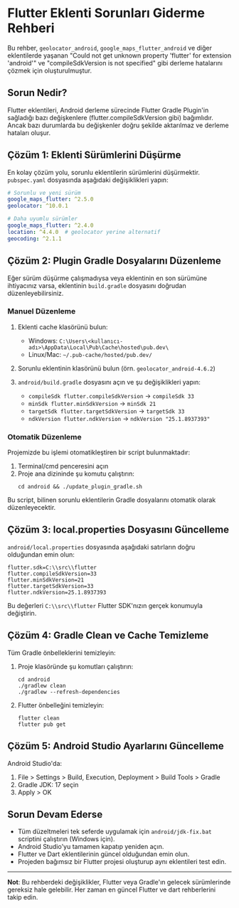 # Flutter Eklenti Sorunları Giderme Rehberi

Bu rehber, `geolocator_android`, `google_maps_flutter_android` ve diğer eklentilerde yaşanan "Could not get unknown property 'flutter' for extension 'android'" ve "compileSdkVersion is not specified" gibi derleme hatalarını çözmek için oluşturulmuştur.

## Sorun Nedir?

Flutter eklentileri, Android derleme sürecinde Flutter Gradle Plugin'in sağladığı bazı değişkenlere (flutter.compileSdkVersion gibi) bağımlıdır. Ancak bazı durumlarda bu değişkenler doğru şekilde aktarılmaz ve derleme hataları oluşur.

## Çözüm 1: Eklenti Sürümlerini Düşürme

En kolay çözüm yolu, sorunlu eklentilerin sürümlerini düşürmektir. `pubspec.yaml` dosyasında aşağıdaki değişiklikleri yapın:

```yaml
# Sorunlu ve yeni sürüm
google_maps_flutter: ^2.5.0
geolocator: ^10.0.1

# Daha uyumlu sürümler
google_maps_flutter: ^2.4.0
location: ^4.4.0  # geolocator yerine alternatif
geocoding: ^2.1.1
```

## Çözüm 2: Plugin Gradle Dosyalarını Düzenleme

Eğer sürüm düşürme çalışmadıysa veya eklentinin en son sürümüne ihtiyacınız varsa, eklentinin `build.gradle` dosyasını doğrudan düzenleyebilirsiniz.

### Manuel Düzenleme

1. Eklenti cache klasörünü bulun:
   - Windows: `C:\Users\<kullanıcı-adı>\AppData\Local\Pub\Cache\hosted\pub.dev\`
   - Linux/Mac: `~/.pub-cache/hosted/pub.dev/`

2. Sorunlu eklentinin klasörünü bulun (örn. `geolocator_android-4.6.2`)

3. `android/build.gradle` dosyasını açın ve şu değişiklikleri yapın:
   - `compileSdk flutter.compileSdkVersion` → `compileSdk 33`
   - `minSdk flutter.minSdkVersion` → `minSdk 21`
   - `targetSdk flutter.targetSdkVersion` → `targetSdk 33`
   - `ndkVersion flutter.ndkVersion` → `ndkVersion "25.1.8937393"`

### Otomatik Düzenleme

Projemizde bu işlemi otomatikleştiren bir script bulunmaktadır:

1. Terminal/cmd penceresini açın
2. Proje ana dizininde şu komutu çalıştırın:
   ```
   cd android && ./update_plugin_gradle.sh
   ```

Bu script, bilinen sorunlu eklentilerin Gradle dosyalarını otomatik olarak düzenleyecektir.

## Çözüm 3: local.properties Dosyasını Güncelleme

`android/local.properties` dosyasında aşağıdaki satırların doğru olduğundan emin olun:

```
flutter.sdk=C:\\src\\flutter
flutter.compileSdkVersion=33
flutter.minSdkVersion=21
flutter.targetSdkVersion=33
flutter.ndkVersion=25.1.8937393
```

Bu değerleri `C:\\src\\flutter` Flutter SDK'nızın gerçek konumuyla değiştirin.

## Çözüm 4: Gradle Clean ve Cache Temizleme

Tüm Gradle önbelleklerini temizleyin:

1. Proje klasöründe şu komutları çalıştırın:
   ```
   cd android
   ./gradlew clean
   ./gradlew --refresh-dependencies
   ```

2. Flutter önbelleğini temizleyin:
   ```
   flutter clean
   flutter pub get
   ```

## Çözüm 5: Android Studio Ayarlarını Güncelleme

Android Studio'da:
1. File > Settings > Build, Execution, Deployment > Build Tools > Gradle
2. Gradle JDK: 17 seçin
3. Apply > OK

## Sorun Devam Ederse

- Tüm düzeltmeleri tek seferde uygulamak için `android/jdk-fix.bat` scriptini çalıştırın (Windows için).
- Android Studio'yu tamamen kapatıp yeniden açın.
- Flutter ve Dart eklentilerinin güncel olduğundan emin olun.
- Projeden bağımsız bir Flutter projesi oluşturup aynı eklentileri test edin.

---

**Not**: Bu rehberdeki değişiklikler, Flutter veya Gradle'ın gelecek sürümlerinde gereksiz hale gelebilir. Her zaman en güncel Flutter ve dart rehberlerini takip edin.